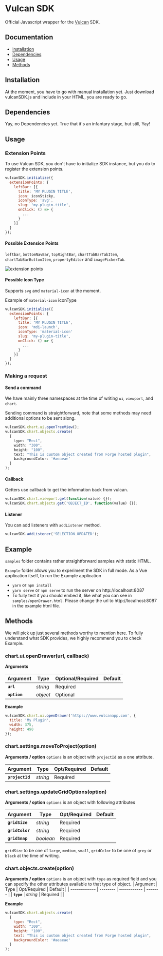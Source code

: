 # Vulcan SDK

Official Javascript wrapper for the [Vulcan](https://vulcanapp.com/) SDK.

## Documentation

- [Installation](#installation)
- [Dependencies](#dependencies)
- [Usage](#usage)
- [Methods](#methods)

## Installation

At the moment, you have to go with manual installation yet. Just download vulcanSDK.js and include in your HTML, you are ready to go.

## Dependencies

Yay, no Dependencies yet. True that it's an infantary stage, but still, Yay!

## Usage

### Extension Points

To use Vulcan SDK, you don't have to initialize SDK instance, but you do to register the extension points.

```js
vulcanSDK.initialize({
  extensionPoints: {
    leftBar: [{
      title: 'MY PLUGIN TITLE',
      icon: iconSticky,
      iconType: 'svg',
      slug: 'my-plugin-title',
      onClick: () => {
        ...
      }
    }]
  }
});
```
#### Possible Extension Points
`leftbar`, `bottomNavBar`, `topRightBar`, `chartTabBarTabItem`, `chartTabBarButtonItem`, `propertyEditor` and `imagePickerTab`.

![extension points](https://user-images.githubusercontent.com/53578896/113806683-53654880-9795-11eb-95fb-634304069c01.png)


#### Possible Icon Type
Supports `svg` and `material-icon` at the moment.

Example of `material-icon` iconType
```js
vulcanSDK.initialize({
  extensionPoints: {
    leftBar: [{
      title: 'MY PLUGIN TITLE',
      icon: 'mdi-launch',
      iconType: 'material-icon'
      slug: 'my-plugin-title',
      onClick: () => {
        ...
      }
    }]
  }
});
```


### Making a request

#### Send a command

We have mainly three namespaces at the time of writing `ui`, `viewport`, and `chart`.

Sending command is straightforward, note that some methods may need additional options to be sent along.
```ts
vulcanSDK.chart.ui.openTreeView();
vulcanSDK.chart.objects.create(
  {
    type: "Rect",
    width: "300",
    height: "100",
    text: "This is custom object created from Forge hosted plugin",
    backgroundColor: '#aeaeae'
  }
);
```

#### Callback

Getters use callback to get the information back from vulcan.

```ts
vulcanSDK.chart.viewport.get(function(value) {});
vulcanSDK.chart.objects.get('OBJECT_ID', function(value) {});
```

#### Listener

You can add listeners with `addListener` method.

```ts
vulcanSDK.addListener('SELECTION_UPDATED');
```


## Example

`samples` folder contains rather straightforward samples with static HTML. 


`Example` folder allows you to experiment the SDK in full mode. As a Vue application itself, to run the Example application
  - `yarn` or `npm install`
  - `yarn serve` or `npm serve` to run the server on http://localhost:8087
  - To fully test it you should embed it, like what you can see in `samples/openDrawer.html`. Please change the url to http://localhost:8087 in the example html file.


## Methods

We will pick up just several methods worthy to mention here. To fully understand what SDK provides, we highly recommend you to check Example.

### chart.ui.openDrawer(url, callback)

**Arguments**

| Argument            | Type       | Optional/Required | Default    |
| ------------------- | ---------- | ----------------- | ---------- |
| **`url`**           | _string_   | Required          |            |
| **`option`**        | _object_   | Optional          |            |

**Example**

```js
vulcanSDK.chart.ui.openDrawer('https://www.vulcanapp.com', { 
  title: 'My Plugin', 
  width: 375, 
  height: 490 
});
```

### chart.settings.moveToProject(option)

**Arguments / option**
`options` is an object with `projectId` as a one attribute.

| Argument          | Type     | Opt/Required | Default |
| ----------------- | -------- | ------------ | ------- |
| **`projectId`**   | _string_ | Required     |         |

### chart.settings.updateGridOptions(option)

**Arguments / option**
`options` is an object with following attributes

| Argument          | Type      | Opt/Required | Default |
| ----------------- | --------  | ------------ | ------- |
| **`gridSize`**    | _string_  | Required     |         |
| **`gridColor`**   | _string_  | Required     |         |
| **`gridSnap`**    | _boolean_ | Required    |         |

`gridSize` to be one of `large`, `medium`, `small`, `gridColor` to be one of `grey` or `black` at the time of writing.

### chart.objects.create(option)

**Arguments / option**
`options` is an object with `type` as required field and you can specify the other attributes available to that type of object. 
| Argument      | Type     | Opt/Required | Default |
| ------------- | -------- | ------------ | ------- |
| **`type`**    | _string_ | Required     |         |


**Example**

```js
vulcanSDK.chart.objects.create(
  {
    type: "Rect",
    width: "300",
    height: "100",
    text: "This is custom object created from Forge hosted plugin",
    backgroundColor: '#aeaeae'
  }
);
```
